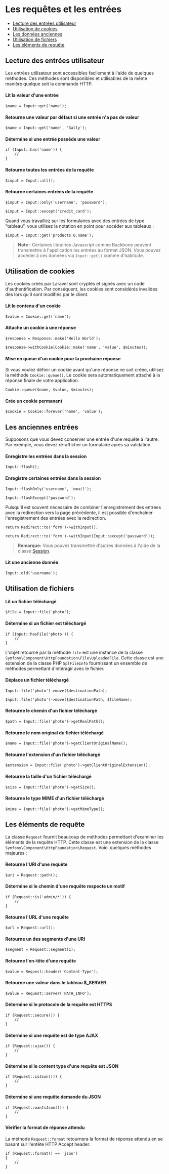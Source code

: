 # Les requêtes et les entrées

- [Lecture des entrées utilisateur](#basic-input)
- [Utilisation de cookies](#cookies)
- [Les données anciennes](#old-input)
- [Utilisation de fichiers](#files)
- [Les éléments de requête](#request-information)

<a name="basic-input"></a>
## Lecture des entrées utilisateur

Les entrées utilisateur sont accessibles facilement à l'aide de quelques méthodes. Ces méthodes sont disponibles et utilisables de la même manière quelque soit la commande HTTP.

#### Lit la valeur d'une entrée

    $name = Input::get('name');

#### Retourne une valeur par défaut si une entrée n'a pas de valeur

    $name = Input::get('name', 'Sally');

#### Détermine si une entrée possède une valeur

    if (Input::has('name')) {
        //
    }

#### Retourne toutes les entrées de la requête

    $input = Input::all();

#### Retourne certaines entrées de la requête

    $input = Input::only('username', 'password');

    $input = Input::except('credit_card');

Quand vous travaillez sur les formulaires avec des entrées de type "tableau", vous utilisez la notation en point pour accéder aux tableaux :

    $input = Input::get('products.0.name');

 > **Note :** Certaines librairies Javascript comme Backbone peuvent transmettre à l'application les entrées au format JSON. Vous pouvez accéder à ces données via `Input::get()` comme d'habitude.

<a name="cookies"></a>
## Utilisation de cookies

Les cookies créés par Laravel sont cryptés et signés avec un code d'authentification. Par conséquent, les cookies sont considérés invalides dès lors qu'il sont modifiés par le client.

#### Lit le contenu d'un cookie

    $value = Cookie::get('name');

#### Attache un cookie à une réponse

    $response = Response::make('Hello World');

    $response->withCookie(Cookie::make('name', 'value', $minutes));

#### Mise en queue d'un cookie pour la prochaine réponse

Si vous voulez définir un cookie avant qu'une réponse ne soit créée, utilisez la méthode `Cookie::queue()`. Le cookie sera automatiquement attaché à la réponse finale de votre application.

    Cookie::queue($name, $value, $minutes);

#### Crée un cookie permanent

    $cookie = Cookie::forever('name', 'value');

<a name="old-input"></a>
## Les anciennes entrées

Supposons que vous devez conserver une entrée d'une requête à l'autre. Par exemple, vous devez ré-afficher un formulaire après sa validation.

#### Enregistre les entrées dans la session

    Input::flash();

#### Enregistre certaines entrées dans la session

    Input::flashOnly('username', 'email');

    Input::flashExcept('password');

Puisqu'il est souvent nécessaire de combiner l'enregistrement des entrées avec la redirection vers la page précédente, il est possible d'enchaîner l'enregistrement des entrées avec la redirection.

    return Redirect::to('form')->withInput();

    return Redirect::to('form')->withInput(Input::except('password'));

> **Remarque:** Vous pouvez transmettre d'autres données à l'aide de la classe [Session](/dev/session).

#### Lit une ancienne donnée

    Input::old('username');

<a name="files"></a>
## Utilisation de fichiers

#### Lit un fichier téléchargé

    $file = Input::file('photo');

#### Détermine si un fichier est téléchargé

    if (Input::hasFile('photo')) {
        //
    }

L'objet retourné par la méthode `file` est une instance de la classe `Symfony\Component\HttpFoundation\File\UploadedFile`. Cette classe est une extension de la classe PHP `SplFileInfo` fournissant un ensemble de méthodes permettant d'intéragir avec le fichier.

#### Déplace un fichier téléchargé

    Input::file('photo')->move($destinationPath);

    Input::file('photo')->move($destinationPath, $fileName);

#### Retourne le chemin d'un fichier téléchargé

    $path = Input::file('photo')->getRealPath();

#### Retourne le nom original du fichier téléchargé

    $name = Input::file('photo')->getClientOriginalName();

#### Retourne l'extension d'un fichier téléchargé

    $extension = Input::file('photo')->getClientOriginalExtension();

#### Retourne la taille d'un fichier téléchargé

    $size = Input::file('photo')->getSize();

#### Retourne le type MIME d'un fichier téléchargé

    $mime = Input::file('photo')->getMimeType();

<a name="request-information"></a>
## Les éléments de requête

La classe `Request` fournit beaucoup de méthodes permettant d'examiner les éléments de la requête HTTP. Cette classe est une extension de la classe `Symfony\Component\HttpFoundation\Request`. Voici quelques méthodes majeures :

#### Retourne l'URI d'une requête

    $uri = Request::path();

#### Détermine si le chemin d'une requête respecte un motif

    if (Request::is('admin/*')) {
        //
    }

#### Retourne l'URL d'une requête

    $url = Request::url();

#### Retourne un des segments d'une URI

    $segment = Request::segment(1);

#### Retourne l'en-tête d'une requête

    $value = Request::header('Content-Type');

#### Retourne une valeur dans le tableau $_SERVER

    $value = Request::server('PATH_INFO');

#### Détermine si le protocole de la requête est HTTPS

    if (Request::secure()) {
        //
    }

#### Détermine si une requête est de type AJAX

    if (Request::ajax()) {
        //
    }

#### Détermine si le content type d'une requête est JSON

    if (Request::isJson())) {
        //
    }

#### Détermine si une requête demande du JSON

    if (Request::wantsJson())) {
        //
    }

#### Vérifier la format de réponse attendu

La méthode `Request::format` retournera la format de réponse attendu en se basant sur l'entête HTTP Accept header:

    if (Request::format() == 'json')
    {
        //
    }
